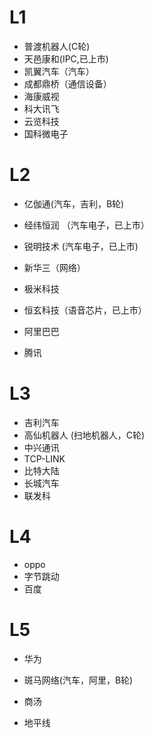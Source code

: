 # L1

- 普渡机器人(C轮)
- 天邑康和(IPC,已上市)
- 凯翼汽车（汽车）
- 成都鼎桥（通信设备）
- 海康威视
- 科大讯飞
- 云览科技
- 国科微电子

# L2

- 亿伽通(汽车，吉利，B轮)

- 经纬恒润 （汽车电子，已上市）

- 锐明技术 (汽车电子，已上市)

- 新华三（网络）

- 极米科技

- 恒玄科技（语音芯片，已上市）

- 阿里巴巴

- 腾讯

  
  
  

# L3
- 吉利汽车
- 高仙机器人 (扫地机器人，C轮)
- 中兴通讯
- TCP-LINK
- 比特大陆
- 长城汽车
- 联发科


# L4

- oppo
- 字节跳动
- 百度

# L5

- 华为

- 斑马网络(汽车，阿里，B轮)

- 商汤

- 地平线

  